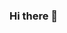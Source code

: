 ### Hi there 👋

<!--
**anansc2/anansc2** is a ✨ _special_ ✨ repository because its `README.md` (this file) appears on your GitHub profile.

Here are some ideas to get you started:

- 🔭 I’m currently working on ...
- 🌱 I’m currently learning ...
- 👯 I’m looking to collaborate on ...
- 🤔 I’m looking for help with ...
- 💬 Ask me about ...
- 📫 How to reach me: ...
- 😄 Pronouns: ...
- ⚡ Fun fact: ...
-->
<p align="center">
  <a href="https://github.com/anuraghazra/github-readme-stats%22%3E
    <img
      align="center"
      src="https://github-readme-stats.vercel.app/api/top-langs/?username=anansc2&theme=midnight-purple&layout=compact"
    />
  </a>
  <a href="https://github.com/anuraghazra/github-readme-stats%22%3E
    <img
      align="center"
      height="165"
      src="https://github-readme-stats.vercel.app/api?username=anansc2&count_private=true&theme=midnight-purple&show_icons=true&custom_title=Github%20Status&hide=issues"
    />
  </a>
</p>
